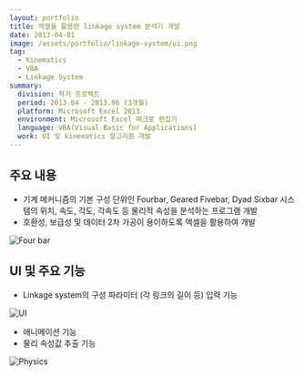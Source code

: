 ```yaml
---
layout: portfolio
title: 엑셀을 활용한 linkage system 분석기 개발
date: 2013-04-01
image: /assets/portfolio/linkage-system/ui.png
tag:
  - Kinematics
  - VBA
  - Linkage System
summary:
  division: 학기 프로젝트
  period: 2013.04 - 2013.06 (3개월)
  platform: Microsoft Excel 2013
  environment: Microsoft Excel 매크로 편집기
  language: VBA(Visual Basic for Applications)
  work: UI 및 kinematics 알고리즘 개발
---
```


## 주요 내용

* 기계 메커니즘의 기본 구성 단위인 Fourbar, Geared Fivebar, Dyad Sixbar 시스템의 위치, 속도, 각도, 각속도 등 물리적 속성을 분석하는 프로그램 개발
* 호환성, 보급성 및 데이터 2차 가공이 용이하도록 엑셀을 활용하여 개발

![Four bar]({{site.baseurl}}/assets/portfolio/linkage-system/four-bar.jpg)

## UI 및 주요 기능

* Linkage system의 구성 파라미터 (각 링크의 길이 등) 입력 기능

![UI]({{site.baseurl}}/assets/portfolio/linkage-system/ui.png)

* 애니메이션 기능
* 물리 속성값 추출 기능

![Physics]({{site.baseurl}}/assets/portfolio/linkage-system/physics.png)
